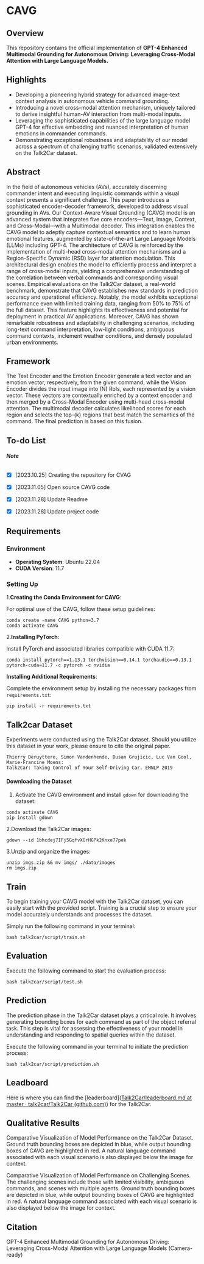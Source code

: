 #  CAVG

## Overview

This repository contains the official implementation of **GPT-4 Enhanced Multimodal Grounding for Autonomous Driving: Leveraging Cross-Modal Attention with Large Language Models.**


## Highlights

- Developing a pioneering hybrid strategy for advanced image-text context analysis in autonomous vehicle command grounding.
- Introducing a novel cross-modal attention mechanism, uniquely tailored to derive insightful human-AV interaction from multi-modal inputs.
- Leveraging the sophisticated capabilities of the large language model GPT-4 for effective embedding and nuanced interpretation of human emotions in commander commands.
- Demonstrating exceptional robustness and adaptability of our model across a spectrum of challenging traffic scenarios, validated extensively on the Talk2Car dataset.



## Abstract

In the field of autonomous vehicles (AVs), accurately discerning commander intent and executing linguistic commands within a visual context presents a significant challenge. This paper introduces a sophisticated encoder-decoder framework, developed to address visual grounding in AVs. Our Context-Aware Visual Grounding (CAVG) model is an advanced system that integrates five core encoders—Text, Image, Context, and Cross-Modal—with a Multimodal decoder. This integration enables the CAVG model to adeptly capture contextual semantics and to learn human emotional features, augmented by state-of-the-art Large Language Models (LLMs) including GPT-4. The architecture of CAVG is reinforced by the implementation of multi-head cross-modal attention mechanisms and a Region-Specific Dynamic (RSD) layer for attention modulation. This architectural design enables the model to efficiently process and interpret a range of cross-modal inputs, yielding a comprehensive understanding of the correlation between verbal commands and corresponding visual scenes. Empirical evaluations on the Talk2Car dataset, a real-world benchmark, demonstrate that CAVG establishes new standards in prediction accuracy and operational efficiency. Notably, the model exhibits exceptional performance even with limited training data, ranging from 50% to 75% of the full dataset. This feature highlights its effectiveness and potential for deployment in practical AV applications. Moreover, CAVG has shown remarkable robustness and adaptability in challenging scenarios, including long-text command interpretation, low-light conditions, ambiguous command contexts, inclement weather conditions, and densely populated urban environments.


## Framework

The Text Encoder and the Emotion Encoder generate a text vector and an emotion vector, respectively, from the given command, while the Vision Encoder divides the input image into \(N\) RoIs, each represented by a vision vector. These vectors are contextually enriched by a context encoder and then merged by a Cross-Modal Encoder using multi-head cross-modal attention. The multimodal decoder calculates likelihood scores for each region and selects the top-\(k\) regions that best match the semantics of the command. The final prediction is based on this fusion.


## To-do List

###### **Note**

- [x] [2023.10.25] Creating the repository for CVAG 
- [x] [2023.11.05] Open source CAVG code
- [x] [2023.11.28] Update Readme
- [x] [2023.11.28] Update project code



## Requirements

### Environment

- **Operating System**: Ubuntu 22.04
- **CUDA Version**: 11.7

### Setting Up 

1.**Creating the Conda Environment for CAVG**: 

For optimal use of the CAVG, follow these setup guidelines:

```
conda create -name CAVG python=3.7
conda activate CAVG
```

2.**Installing PyTorch**:

 Install PyTorch and associated libraries compatible with CUDA 11.7:

```
conda install pytorch==1.13.1 torchvision==0.14.1 torchaudio==0.13.1 pytorch-cuda=11.7 -c pytorch -c nvidia
```

**Installing Additional Requirements**: 

Complete the environment setup by installing the necessary packages from `requirements.txt`:

```
pip install -r requirements.txt
```



## Talk2car Dataset

Experiments were conducted using the Talk2Car dataset. Should you utilize this dataset in your work, please ensure to cite the original paper.

```
Thierry Deruyttere, Simon Vandenhende, Dusan Grujicic, Luc Van Gool, Marie-Francine Moens:
Talk2Car: Taking Control of Your Self-Driving Car. EMNLP 2019
```

#### Downloading the Dataset

1. Activate the CAVG environment and install `gdown` for downloading the dataset:

```
conda activate CAVG
pip install gdown
```

2.Download the Talk2Car images:

```
gdown --id 1bhcdej7IFj5GqfvXGrHGPk2Knxe77pek
```

3.Unzip and organize the images:

```
unzip imgs.zip && mv imgs/ ./data/images
rm imgs.zip
```



## Train

To begin training your CAVG model with the Talk2Car dataset, you can easily start with the provided script. Training is a crucial step to ensure your model accurately understands and processes the dataset.

Simply run the following command in your terminal:

```
bash talk2car/script/train.sh 
```



## Evaluation

Execute the following command to start the evaluation process:

```
bash talk2car/script/test.sh
```



## Prediction

The prediction phase in the Talk2Car dataset plays a critical role. It involves generating bounding boxes for each command as part of the object referral task. This step is vital for assessing the effectiveness of your model in understanding and responding to spatial queries within the dataset.

Execute the following command in your terminal to initiate the prediction process:

```
bash talk2car/script/prediction.sh
```



## Leadboard

Here is where you can find the [leaderboard]([Talk2Car/leaderboard.md at master · talk2car/Talk2Car (github.com)](https://github.com/talk2car/Talk2Car/blob/master/leaderboard.md)) for the Talk2Car.





## Qualitative Results

Comparative Visualization of Model Performance on the Talk2Car Dataset. Ground truth bounding boxes are depicted in blue, while output bounding boxes of CAVG are highlighted in red. A natural language command associated with each visual scenario is also displayed below the image for context.





Comparative Visualization of Model Performance on Challenging Scenes. The challenging scenes include those with limited visibility, ambiguous commands, and scenes with multiple agents. Ground truth bounding boxes are depicted in blue, while output bounding boxes of CAVG are highlighted in red. A natural language command associated with each visual scenario is also displayed below the image for context.



## Citation

GPT-4 Enhanced Multimodal Grounding for Autonomous Driving: Leveraging Cross-Modal Attention with Large Language Models (Camera-ready)
